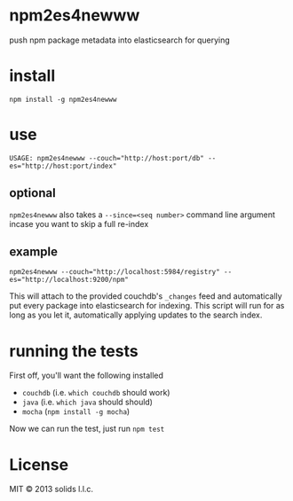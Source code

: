 # npm2es4newww

push npm package metadata into elasticsearch for querying

# install

`npm install -g npm2es4newww`

# use

`USAGE: npm2es4newww --couch="http://host:port/db" --es="http://host:port/index"`

## optional

  `npm2es4newww` also takes a `--since=<seq number>` command line argument incase you want to skip a full re-index

## example

`npm2es4newww --couch="http://localhost:5984/registry" --es="http://localhost:9200/npm"`

This will attach to the provided couchdb's `_changes` feed and automatically put every
package into elasticsearch for indexing.  This script will run for as long as you let it, automatically applying updates to the search index.

# running the tests

First off, you'll want the following installed

  * `couchdb` (i.e. `which couchdb` should work)
  * `java` (i.e. `which java` should should)
  * `mocha` (`npm install -g mocha`)

Now we can run the test, just run `npm test`

# License

MIT © 2013 solids l.l.c.
